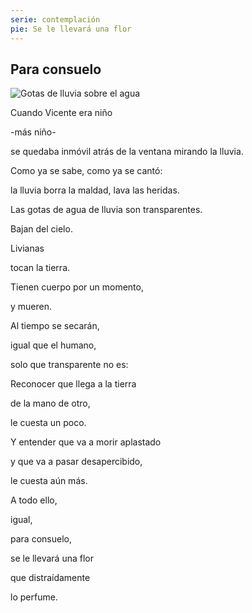 ```yaml
---
serie: contemplación
pie: Se le llevará una flor
---
```


## Para consuelo


![Gotas de lluvia sobre el agua](/foto/1978547_10206321622700905_4411612520915147899_o.webp)


Cuando Vicente era niño

-más niño-

se quedaba inmóvil atrás de la ventana mirando la lluvia.



Como ya se sabe, como ya se cantó:

la lluvia borra la maldad, lava las heridas.



Las gotas de agua de lluvia son transparentes.

Bajan del cielo.

Livianas

tocan la tierra.

Tienen cuerpo por un momento,

y mueren.

Al tiempo se secarán,

igual que el humano,

solo que transparente no es:

Reconocer que llega a la tierra

de la mano de otro,

le cuesta un poco.

Y entender que va a morir aplastado

y que va a pasar desapercibido,

le cuesta aún más.



A todo ello,

igual,

para consuelo,

se le llevará una flor

que distraídamente

lo perfume.
